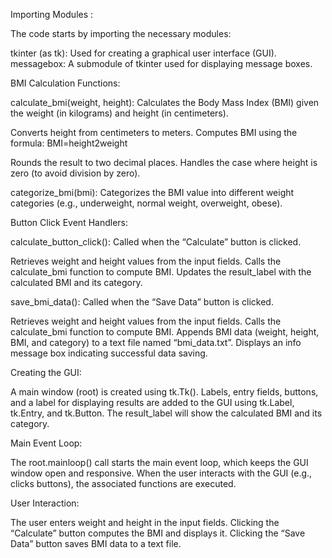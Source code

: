
Importing Modules :

The code starts by importing the necessary modules:

tkinter (as tk): Used for creating a graphical user interface (GUI).
messagebox: A submodule of tkinter used for displaying message boxes.





BMI Calculation Functions:

calculate_bmi(weight, height): Calculates the Body Mass Index (BMI) given the weight (in kilograms) and height (in centimeters).

Converts height from centimeters to meters.
Computes BMI using the formula: BMI=height2weight​

Rounds the result to two decimal places.
Handles the case where height is zero (to avoid division by zero).


categorize_bmi(bmi): Categorizes the BMI value into different weight categories (e.g., underweight, normal weight, overweight, obese).



Button Click Event Handlers:

calculate_button_click(): Called when the “Calculate” button is clicked.

Retrieves weight and height values from the input fields.
Calls the calculate_bmi function to compute BMI.
Updates the result_label with the calculated BMI and its category.


save_bmi_data(): Called when the “Save Data” button is clicked.

Retrieves weight and height values from the input fields.
Calls the calculate_bmi function to compute BMI.
Appends BMI data (weight, height, BMI, and category) to a text file named “bmi_data.txt”.
Displays an info message box indicating successful data saving.





Creating the GUI:

A main window (root) is created using tk.Tk().
Labels, entry fields, buttons, and a label for displaying results are added to the GUI using tk.Label, tk.Entry, and tk.Button.
The result_label will show the calculated BMI and its category.



Main Event Loop:

The root.mainloop() call starts the main event loop, which keeps the GUI window open and responsive.
When the user interacts with the GUI (e.g., clicks buttons), the associated functions are executed.



User Interaction:

The user enters weight and height in the input fields.
Clicking the “Calculate” button computes the BMI and displays it.
Clicking the “Save Data” button saves BMI data to a text file.
